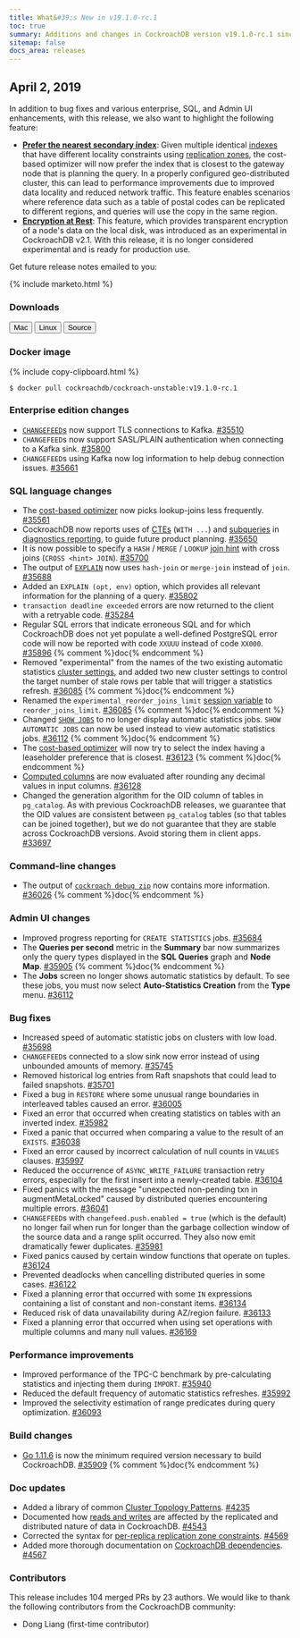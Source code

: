 ```yaml
---
title: What&#39;s New in v19.1.0-rc.1
toc: true
summary: Additions and changes in CockroachDB version v19.1.0-rc.1 since version v19.1.0-beta.20190318
sitemap: false
docs_area: releases 
---
```


## April 2, 2019

In addition to bug fixes and various enterprise, SQL, and Admin UI enhancements, with this release, we also want to highlight the following feature:

- [**Prefer the nearest secondary index**](../v19.1/cost-based-optimizer.html#preferring-the-nearest-index): Given multiple identical [indexes](../v19.1/indexes.html) that have different locality constraints using [replication zones](../v19.1/configure-replication-zones.html), the cost-based optimizer will now prefer the index that is closest to the gateway node that is planning the query. In a properly configured geo-distributed cluster, this can lead to performance improvements due to improved data locality and reduced network traffic. This feature enables scenarios where reference data such as a table of postal codes can be replicated to different regions, and queries will use the copy in the same region.
- [**Encryption at Rest**](../v19.1/encryption.html#encryption-at-rest-enterprise): This feature, which provides transparent encryption of a node's data on the local disk, was introduced as an experimental in CockroachDB v2.1. With this release, it is no longer considered experimental and is ready for production use.

Get future release notes emailed to you:

{% include marketo.html %}

### Downloads

<div id="os-tabs" class="clearfix os-tabs_button-outline-primary">
    <a href="https://binaries.cockroachdb.com/cockroach-v19.1.0-rc.1.darwin-10.9-amd64.tgz"><button id="mac" data-eventcategory="mac-binary-release-notes">Mac</button></a>
    <a href="https://binaries.cockroachdb.com/cockroach-v19.1.0-rc.1.linux-amd64.tgz"><button id="linux" data-eventcategory="linux-binary-release-notes">Linux</button></a>
    <a href="https://binaries.cockroachdb.com/cockroach-v19.1.0-rc.1.src.tgz"><button id="source" data-eventcategory="source-release-notes">Source</button></a>
</div>

### Docker image

{% include copy-clipboard.html %}
~~~shell
$ docker pull cockroachdb/cockroach-unstable:v19.1.0-rc.1
~~~

### Enterprise edition changes

- [`CHANGEFEED`s](../v19.1/create-changefeed.html) now support TLS connections to Kafka. [#35510][#35510]
- `CHANGEFEED`s now support SASL/PLAIN authentication when connecting to a Kafka sink. [#35800][#35800]
- `CHANGEFEED`s using Kafka now log information to help debug connection issues. [#35661][#35661]

### SQL language changes

- The [cost-based optimizer](../v19.1/cost-based-optimizer.html) now picks lookup-joins less frequently. [#35561][#35561]
- CockroachDB now reports uses of [CTEs](../v19.1/common-table-expressions.html) (`WITH ...`) and [subqueries](../v19.1/subqueries.html) in [diagnostics reporting](../v19.1/diagnostics-reporting.html), to guide future product planning. [#35650][#35650]
- It is now possible to specify a `HASH` / `MERGE` / `LOOKUP` [join hint](../v19.1/cost-based-optimizer.html#join-hints) with cross joins (`CROSS <hint> JOIN`). [#35700][#35700]
- The output of [`EXPLAIN`](../v19.1/explain.html) now uses `hash-join` or `merge-join` instead of `join`. [#35688][#35688]
- Added an `EXPLAIN (opt, env)` option, which provides all relevant information for the planning of a query. [#35802][#35802]
- `transaction deadline exceeded` errors are now returned to the client with a retryable code. [#35284][#35284]
- Regular SQL errors that indicate erroneous SQL and for which CockroachDB does not yet populate a well-defined PostgreSQL error code will now be reported with code `XXUUU` instead of code `XX000`. [#35896][#35896] {% comment %}doc{% endcomment %}
- Removed "experimental" from the names of the two existing automatic statistics [cluster settings](../v19.1/cluster-settings.html), and added two new cluster settings to control the target number of stale rows per table that will trigger a statistics refresh. [#36085][#36085] {% comment %}doc{% endcomment %}
- Renamed the `experimental_reorder_joins_limit` [session variable](../v19.1/set-vars.html) to `reorder_joins_limit`. [#36085][#36085] {% comment %}doc{% endcomment %}
- Changed [`SHOW JOBS`](../v19.1/show-jobs.html) to no longer display automatic statistics jobs. `SHOW AUTOMATIC JOBS` can now be used instead to view automatic statistics jobs. [#36112][#36112] {% comment %}doc{% endcomment %}
- The [cost-based optimizer](../v19.1/cost-based-optimizer.html) will now try to select the index having a leaseholder preference that is closest. [#36123][#36123] {% comment %}doc{% endcomment %}
- [Computed columns](../v19.1/computed-columns.html) are now evaluated after rounding any decimal values in input columns. [#36128][#36128]
- Changed the generation algorithm for the OID column of tables in `pg_catalog`. As with previous CockroachDB releases, we guarantee that the OID values are consistent between `pg_catalog` tables (so that tables can be joined together), but we do not guarantee that they are stable across CockroachDB versions. Avoid storing them in client apps. [#33697][#33697]

### Command-line changes

- The output of [`cockroach debug zip`](../v19.1/debug-zip.html) now contains more information. [#36026][#36026] {% comment %}doc{% endcomment %}

### Admin UI changes

- Improved progress reporting for `CREATE STATISTICS` jobs. [#35684][#35684]
- The **Queries per second** metric in the **Summary** bar now summarizes only the query types displayed in the **SQL Queries** graph and **Node Map**. [#35905][#35905] {% comment %}doc{% endcomment %}
- The **Jobs** screen no longer shows automatic statistics by default. To see these jobs, you must now select **Auto-Statistics Creation** from the **Type** menu. [#36112][#36112]

### Bug fixes

- Increased speed of automatic statistic jobs on clusters with low load. [#35698][#35698]
- `CHANGEFEED`s connected to a slow sink now error instead of using unbounded amounts of memory. [#35745][#35745]
- Removed historical log entries from Raft snapshots that could lead to failed snapshots. [#35701][#35701]
- Fixed a bug in `RESTORE` where some unusual range boundaries in interleaved tables caused an error. [#36005][#36005]
- Fixed an error that occurred when creating statistics on tables with an inverted index. [#35982][#35982]
- Fixed a panic that occurred when comparing a value to the result of an `EXISTS`. [#36038][#36038]
- Fixed an error caused by incorrect calculation of null counts in `VALUES` clauses. [#35997][#35997]
- Reduced the occurrence of `ASYNC_WRITE_FAILURE` transaction retry errors, especially for the first insert into a newly-created table. [#36104][#36104]
- Fixed panics with the message "unexpected non-pending txn in augmentMetaLocked" caused by distributed queries encountering multiple errors. [#36041][#36041]
- `CHANGEFEED`s with `changefeed.push.enabled = true` (which is the default) no longer fail when run for longer than the garbage collection window of the source data and a range split occurred. They also now emit dramatically fewer duplicates. [#35981][#35981]
- Fixed panics caused by certain window functions that operate on tuples. [#36124][#36124]
- Prevented deadlocks when cancelling distributed queries in some cases. [#36122][#36122]
- Fixed a planning error that occurred with some `IN` expressions containing a list of constant and non-constant items. [#36134][#36134]
- Reduced risk of data unavailability during AZ/region failure. [#36133][#36133]
- Fixed a planning error that occurred when using set operations with multiple columns and many null values. [#36169][#36169]

### Performance improvements

- Improved performance of the TPC-C benchmark by pre-calculating statistics and injecting them during `IMPORT`. [#35940][#35940]
- Reduced the default frequency of automatic statistics refreshes. [#35992][#35992]
- Improved the selectivity estimation of range predicates during query optimization. [#36093][#36093]

### Build changes

- [Go 1.11.6](https://golang.org/dl/) is now the minimum required version necessary to build CockroachDB. [#35909][#35909] {% comment %}doc{% endcomment %}

### Doc updates

- Added a library of common [Cluster Topology Patterns](../v19.1/topology-patterns.html). [#4235](https://github.com/cockroachdb/docs/pull/4235)
- Documented how [reads and writes](../v19.1/architecture/reads-and-writes-overview.html) are affected by the replicated and distributed nature of data in CockroachDB. [#4543](https://github.com/cockroachdb/docs/pull/4543)
- Corrected the syntax for [per-replica replication zone constraints](../v19.1/configure-replication-zones.html#scope-of-constraints). [#4569](https://github.com/cockroachdb/docs/pull/4569)
- Added more thorough documentation on [CockroachDB dependencies](../v19.1/recommended-production-settings.html#dependencies). [#4567](https://github.com/cockroachdb/docs/pull/4567)

### Contributors

This release includes 104 merged PRs by 23 authors. We would like to thank the following contributors from the CockroachDB community:

- Dong Liang (first-time contributor)

[#33697]: https://github.com/cockroachdb/cockroach/pull/33697
[#35284]: https://github.com/cockroachdb/cockroach/pull/35284
[#35440]: https://github.com/cockroachdb/cockroach/pull/35440
[#35510]: https://github.com/cockroachdb/cockroach/pull/35510
[#35561]: https://github.com/cockroachdb/cockroach/pull/35561
[#35650]: https://github.com/cockroachdb/cockroach/pull/35650
[#35661]: https://github.com/cockroachdb/cockroach/pull/35661
[#35684]: https://github.com/cockroachdb/cockroach/pull/35684
[#35688]: https://github.com/cockroachdb/cockroach/pull/35688
[#35698]: https://github.com/cockroachdb/cockroach/pull/35698
[#35700]: https://github.com/cockroachdb/cockroach/pull/35700
[#35701]: https://github.com/cockroachdb/cockroach/pull/35701
[#35728]: https://github.com/cockroachdb/cockroach/pull/35728
[#35745]: https://github.com/cockroachdb/cockroach/pull/35745
[#35800]: https://github.com/cockroachdb/cockroach/pull/35800
[#35802]: https://github.com/cockroachdb/cockroach/pull/35802
[#35896]: https://github.com/cockroachdb/cockroach/pull/35896
[#35905]: https://github.com/cockroachdb/cockroach/pull/35905
[#35909]: https://github.com/cockroachdb/cockroach/pull/35909
[#35940]: https://github.com/cockroachdb/cockroach/pull/35940
[#35981]: https://github.com/cockroachdb/cockroach/pull/35981
[#35982]: https://github.com/cockroachdb/cockroach/pull/35982
[#35992]: https://github.com/cockroachdb/cockroach/pull/35992
[#35997]: https://github.com/cockroachdb/cockroach/pull/35997
[#36005]: https://github.com/cockroachdb/cockroach/pull/36005
[#36026]: https://github.com/cockroachdb/cockroach/pull/36026
[#36038]: https://github.com/cockroachdb/cockroach/pull/36038
[#36041]: https://github.com/cockroachdb/cockroach/pull/36041
[#36085]: https://github.com/cockroachdb/cockroach/pull/36085
[#36093]: https://github.com/cockroachdb/cockroach/pull/36093
[#36104]: https://github.com/cockroachdb/cockroach/pull/36104
[#36112]: https://github.com/cockroachdb/cockroach/pull/36112
[#36122]: https://github.com/cockroachdb/cockroach/pull/36122
[#36123]: https://github.com/cockroachdb/cockroach/pull/36123
[#36124]: https://github.com/cockroachdb/cockroach/pull/36124
[#36128]: https://github.com/cockroachdb/cockroach/pull/36128
[#36133]: https://github.com/cockroachdb/cockroach/pull/36133
[#36134]: https://github.com/cockroachdb/cockroach/pull/36134
[#36169]: https://github.com/cockroachdb/cockroach/pull/36169
